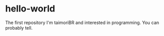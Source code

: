 # hello-world
The first repository
I'm taimoriBR and interested in programming. You can probably tell.
